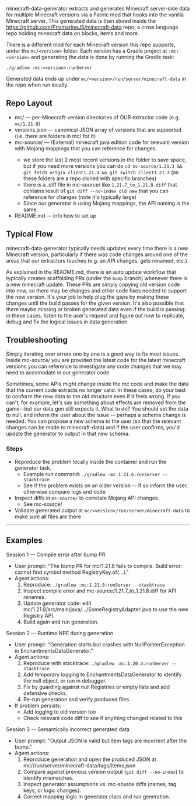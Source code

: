 minecraft-data-generator extracts and generates Minecraft server-side data for multiple Minecraft versions via a Fabric mod that hooks into the vanilla Minecraft server.
This generated data is then stored inside the https://github.com/PrismarineJS/minecraft-data repo, a cross language repo holding minecraft data on blocks, items and more.

There is a different mod for each Minecraft version this repo supports, under the `mc/<version>` folder.
Each version has a Gradle project at `:mc:<version>` and generating the data is done by running the Gradle task:
```
./gradlew :mc:<version>:runServer
```
Generated data ends up under `mc/<version>/run/server/minecraft-data` in the repo when run locally.

## Repo Layout
- mc/                       — per-Minecraft-version directories of OUR extractor code (e.g. `mc/1.21.8`)
- versions.json             — canonical JSON array of versions that are supported (i.e. there are folders in mc/ for it)
- mc-source/<version>       — (External) minecraft java edition code for relevant version with Mojang mappings that you can reference for changes.
    * we store the last 2 most recent versions in the folder to save space, but if you need more versions you can do `cd mc-source/1.21.3 && git fetch origin client1.21.3 && git switch client1.21.3` (as these folders are a repo cloned with specific branches)
    * there is a .diff file in mc-source/ like `1.21.7_to_1.21.8.diff` that contains result of `git diff --no-index old new` that you can reference for changes (note it's typically large)
    * Since our generator is using Mojang mappings, the API naming is the same.
- README.md — info how to set up

## Typical Flow

minecraft-data-generator typically needs updates every time there is a new Minecraft version, particularly if there was code changes
around one of the areas that our extractors touches (e.g. an API changes, gets renamed, etc.).

As explained in the README.md, there is an auto update workflow that typically creates scaffolding PRs (under the `bump` branch) whenever there is a new minecraft update.
These PRs are simply copying old version code into new, so there may be changes and other code fixes needed to support the new version. It's your
job to help plug the gaps by making these changes until the build passes for the given version.
It's also possible that there maybe missing or broken generated data even if the build is passing: in these cases, listen to the user's request
and figure out how to replicate, debug and fix the logical issues in data generation.

## Troubleshooting

Simply iterating over errors one by one is a good way to fix most issues. Inside mc-source/ you are provided the latest
code for the latest minecraft versions you can reference to investigate any code changes that we may need to accomodate in our
generator code.

Sometimes, some APIs might change inside the mc code and make the data that the current code extracts no longer
valid. In these cases, do your best to conform the new data to the old structure even if it feels wrong. If you
can't, for example, let's say something about effects are removed from the game--but our data gen still expects it.
What to do? You should set the data to null, and inform the user about the issue -- perhaps a schema change is needed.
You can propose a new schema to the user (so that the relevant changes can be made to minecraft-data) and if the user confirms, you'd update the generator to output in that new schema.

### Steps
- Reproduce the problem locally inside the container and run the generator task.
  - Example run command: `./gradlew :mc:1.21.6:runServer --stacktrace`
  - See if the problem exists on an older version -- if so inform the user, otherwise compare logs and code
- Inspect diffs in `mc-source/` to correlate Mojang API changes.
  - See mc-source/
- Validate generated output at `mc/<version>/run/server/minecraft-data` to make sure all files are there

---

## Examples

Session 1 — Compile error after bump PR
- User prompt: "The bump PR for mc/1.21.8 fails to compile. Build error: cannot find symbol method RegistryKey.of(...)."
- Agent actions:
  1. Reproduce: `./gradlew :mc:1.21.8:runServer --stacktrace`
  2. Inspect compile error and mc-source/1.21.7_to_1.21.8.diff for API renames.
  3. Update generator code: edit mc/1.21.8/src/main/java/.../SomeRegistryAdapter.java to use the new Registry API.
  4. Build again and run generation.

Session 2 — Runtime NPE during generation
- User prompt: "Generation starts but crashes with NullPointerException in EnchantmentsDataGenerator."
- Agent actions:
  1. Reproduce with stacktrace: `./gradlew :mc:1.20.4:runServer --stacktrace`
  2. Add temporary logging to EnchantmentsDataGenerator to identify the null object, or run in debugger.
  3. Fix by guarding against null Registries or empty lists and add defensive checks.
  4. Re-run generation and verify produced files.
- If problem persists:
  * Add logging to old version too
  * Check relevant code diff to see if anything changed related to this

Session 3 — Semantically incorrect generated data
- User prompt: "Output JSON is valid but item tags are incorrect after the bump."
- Agent actions:
  1. Reproduce generation and open the produced JSON at mc/<version>/run/server/minecraft-data/tags/items.json
  2. Compare against previous version output (`git diff --no-index`) to identify mismatches.
  3. Inspect generator assumptions vs. mc-source diffs (names, tag keys, or logic changes).
  4. Correct mapping logic in generator class and run generation.
